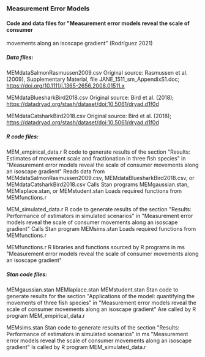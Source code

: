 ### Measurement Error Models

#### Code and data files for "Measurement error models reveal the scale of consumer 
movements along an isoscape gradient" (Rodríguez 2021)

##### Data files:

MEMdataSalmonRasmussen2009.csv
  Original source: Rasmussen et al. (2009), Supplementary Material, 
  file JANE_1511_sm_AppendixS1.doc; 
  https://doi.org/10.1111/j.1365-2656.2008.01511.x

MEMdataBluesharkBird2018.csv
  Original source: Bird et al. (2018); 
  https://datadryad.org/stash/dataset/doi:10.5061/dryad.d1f0d

MEMdataCatsharkBird2018.csv
  Original source: Bird et al. (2018); 
  https://datadryad.org/stash/dataset/doi:10.5061/dryad.d1f0d



##### R code files:

MEM_empirical_data.r
  R code to generate results of the section "Results: Estimates of movement
  scale and fractionation in three fish species" in "Measurement error models
  reveal the scale of consumer movements along an isoscape gradient"
  Reads data from MEMdataSalmonRasmussen2009.csv, MEMdataBluesharkBird2018.csv,
  or MEMdataCatsharkBird2018.csv
  Calls Stan programs MEMgaussian.stan, MEMlaplace.stan, or MEMstudent.stan
  Loads required functions from MEMfunctions.r

MEM_simulated_data.r
  R code to generate results of the section "Results: Performance of estimators
  in simulated scenarios" in "Measurement error models reveal the scale of
  consumer movements along an isoscape gradient"
  Calls Stan program MEMsims.stan
  Loads required functions from MEMfunctions.r


MEMfunctions.r
  R libraries and functions sourced by R programs in ms "Measurement error
  models reveal the scale of consumer movements along an isoscape gradient"


##### Stan code files:

MEMgaussian.stan
MEMlaplace.stan
MEMstudent.stan
  Stan code to generate results for the section "Applications of the model: 
  quantifying the movements of three fish species" in "Measurement error models 
  reveal the scale of consumer movements along an isoscape gradient"
  Are called by R program MEM_empirical_data.r
 
MEMsims.stan
  Stan code to generate results of the section "Results: Performance of 
  estimators in simulated scenarios" in ms "Measurement error models reveal the 
  scale of consumer movements along an isoscape gradient"
  Is called by R program MEM_simulated_data.r

